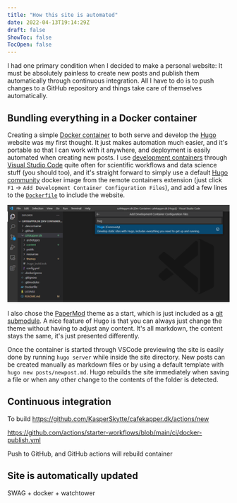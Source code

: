 ```yaml
---
title: "How this site is automated"
date: 2022-04-13T19:14:29Z
draft: false
ShowToc: false
TocOpen: false
---
```


I had one primary condition when I decided to make a personal website: It must be absolutely painless to create new posts and publish them automatically through continuous integration. All I have to do is to push changes to a GitHub repository and things take care of themselves automatically.

## Bundling everything in a Docker container

Creating a simple [Docker container](https://www.docker.com/) to both serve and develop the [Hugo](https://gohugo.io/) website was my first thought. It just makes automation much easier, and it's portable so that I can work with it anywhere, and deployment is easily automated when creating new posts. I use [development containers](https://code.visualstudio.com/docs/remote/containers) through [Visual Studio Code](https://code.visualstudio.com/) quite often for scientific workflows and data science stuff (you should too), and it's straight forward to simply use a default [Hugo community](https://github.com/microsoft/vscode-dev-containers/tree/main/containers/hugo) docker image from the remote containers extension (just click `F1` -> `Add Development Container Configuration Files`), and add a few lines to the [`Dockerfile`](https://github.com/KasperSkytte/cafekapper.dk/blob/main/Dockerfile) to include the website.

![Adding configuration files for Hugo development container in VSCode](images/hugo_devcontainer.png)

I also chose the [PaperMod](https://adityatelange.github.io/hugo-PaperMod/) theme as a start, which is just included as a [git submodule](https://www.atlassian.com/git/tutorials/git-submodule). A nice feature of Hugo is that you can always just change the theme without having to adjust any content. It's all markdown, the content stays the same, it's just presented differently.

Once the container is started through VSCode previewing the site is easily done by running `hugo server` while inside the site directory. New posts can be created manually as markdown files or by using a default template with `hugo new posts/newpost.md`. Hugo rebuilds the site immediately when saving a file or when any other change to the contents of the folder is detected.

## Continuous integration

To build https://github.com/KasperSkytte/cafekapper.dk/actions/new

https://github.com/actions/starter-workflows/blob/main/ci/docker-publish.yml

Push to GitHub, and GitHub actions will rebuild container

## Site is automatically updated

SWAG + docker + watchtower

